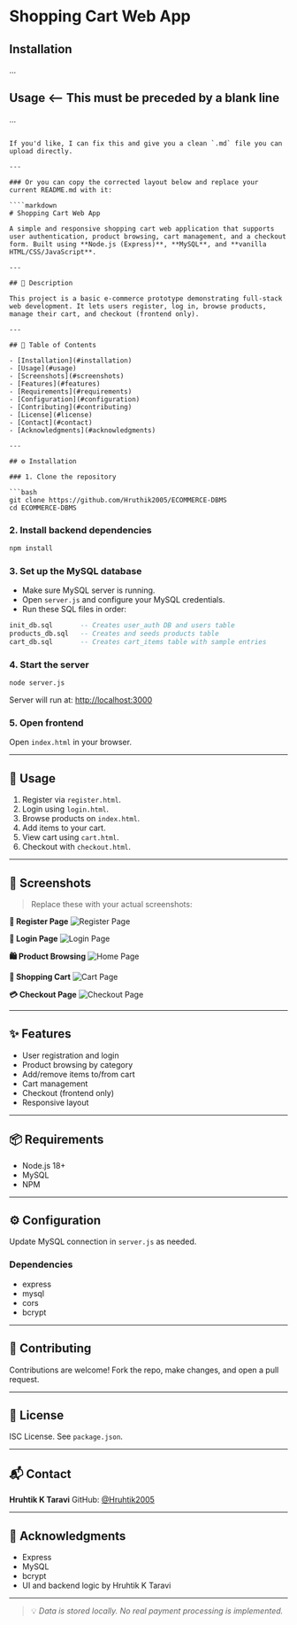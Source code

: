 # Shopping Cart Web App

## Installation

...

## Usage  <-- This must be preceded by a blank line
...
```

If you'd like, I can fix this and give you a clean `.md` file you can upload directly.

---

### Or you can copy the corrected layout below and replace your current README.md with it:

````markdown
# Shopping Cart Web App

A simple and responsive shopping cart web application that supports user authentication, product browsing, cart management, and a checkout form. Built using **Node.js (Express)**, **MySQL**, and **vanilla HTML/CSS/JavaScript**.

---

## 📝 Description

This project is a basic e-commerce prototype demonstrating full-stack web development. It lets users register, log in, browse products, manage their cart, and checkout (frontend only).

---

## 📂 Table of Contents

- [Installation](#installation)
- [Usage](#usage)
- [Screenshots](#screenshots)
- [Features](#features)
- [Requirements](#requirements)
- [Configuration](#configuration)
- [Contributing](#contributing)
- [License](#license)
- [Contact](#contact)
- [Acknowledgments](#acknowledgments)

---

## ⚙️ Installation

### 1. Clone the repository

```bash
git clone https://github.com/Hruthik2005/ECOMMERCE-DBMS
cd ECOMMERCE-DBMS
````

### 2. Install backend dependencies

```bash
npm install
```

### 3. Set up the MySQL database

* Make sure MySQL server is running.
* Open `server.js` and configure your MySQL credentials.
* Run these SQL files in order:

```sql
init_db.sql       -- Creates user_auth DB and users table
products_db.sql   -- Creates and seeds products table
cart_db.sql       -- Creates cart_items table with sample entries
```

### 4. Start the server

```bash
node server.js
```

Server will run at: [http://localhost:3000](http://localhost:3000)

### 5. Open frontend

Open `index.html` in your browser.

---

## 🚀 Usage

1. Register via `register.html`.
2. Login using `login.html`.
3. Browse products on `index.html`.
4. Add items to your cart.
5. View cart using `cart.html`.
6. Checkout with `checkout.html`.

---

## 📸 Screenshots

> Replace these with your actual screenshots:

**🔑 Register Page**
![Register Page](screenshots/register.png)

**🔐 Login Page**
![Login Page](screenshots/login.png)

**🛍️ Product Browsing**
![Home Page](screenshots/home.png)

**🛒 Shopping Cart**
![Cart Page](screenshots/cart.png)

**💳 Checkout Page**
![Checkout Page](screenshots/checkout.png)

---

## ✨ Features

* User registration and login
* Product browsing by category
* Add/remove items to/from cart
* Cart management
* Checkout (frontend only)
* Responsive layout

---

## 📦 Requirements

* Node.js 18+
* MySQL
* NPM

---

## ⚙️ Configuration

Update MySQL connection in `server.js` as needed.

### Dependencies

* express
* mysql
* cors
* bcrypt

---

## 🤝 Contributing

Contributions are welcome! Fork the repo, make changes, and open a pull request.

---

## 📄 License

ISC License. See `package.json`.

---

## 📬 Contact

**Hruhtik K Taravi**
GitHub: [@Hruhtik2005](https://github.com/Hruthik2005)

---

## 🙏 Acknowledgments

* Express
* MySQL
* bcrypt
* UI and backend logic by Hruhtik K Taravi

---

> 💡 *Data is stored locally. No real payment processing is implemented.*

